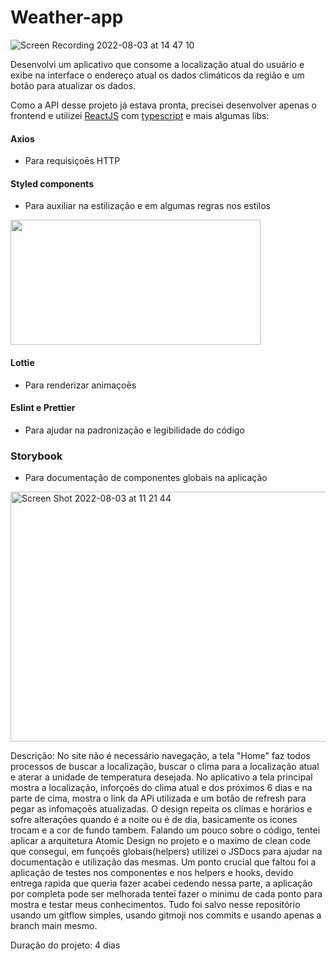 # Weather-app

![Screen Recording 2022-08-03 at 14 47 10](https://user-images.githubusercontent.com/54275445/182675936-22d75d52-9704-4633-b870-c5cdf8d72148.gif)

Desenvolvi um aplicativo que consome a localização atual do usuário e exibe na interface o endereço atual os dados climáticos da região e um botão para atualizar os dados.

Como a API desse projeto já estava pronta, precisei desenvolver apenas o frontend e utilizei [ReactJS](https://reactjs.org/) com [typescript](https://www.typescriptlang.org/) e mais algumas libs: 

#### Axios

* Para requisiçoēs HTTP

#### Styled components

* Para auxiliar na estilização e em algumas regras nos estilos

<img src="https://user-images.githubusercontent.com/54275445/182678988-83b9561b-668e-4bd7-a38e-9df3c6c5edf2.png" width="400" height="200" />


#### Lottie

* Para renderizar animaçoēs

#### Eslint e Prettier 

* Para ajudar na padronização e legibilidade do código

### Storybook

* Para documentação de componentes globais na aplicação
<img width="600" height="400" alt="Screen Shot 2022-08-03 at 11 21 44" src="https://user-images.githubusercontent.com/54275445/182680266-da2de255-9cbc-4534-b469-604d766e9094.png">

Descrição:
No site não é necessário navegação, a tela "Home" faz todos processos de buscar a localização, 
buscar o clima para a localização atual e aterar a unidade de temperatura desejada.
No aplicativo a tela principal mostra a localização, inforçoēs do clima atual e dos próximos 6 dias e na parte de cima, 
mostra o link da APi utilizada e um botão de refresh para pegar as infomaçoēs atualizadas.
O design repeita os climas e horários e sofre alteraçōes quando é a noite ou é de dia, 
basicamente os icones trocam e a cor de fundo tambem.
Falando um pouco sobre o código, tentei aplicar a arquitetura Atomic Design no projeto e o maximo de clean code que consegui, 
em funçoēs globais(helpers) utilizei o JSDocs para ajudar na documentação e utilização das mesmas.
Um ponto crucial que faltou foi a aplicação de testes nos componentes e nos helpers e hooks, devido entrega rapida 
que queria fazer acabei cedendo nessa parte, a aplicação por completa pode ser melhorada tentei fazer o minimu de cada 
ponto para mostra e testar meus conhecimentos. Tudo foi salvo nesse repositório usando um gitflow simples, usando gitmoji nos 
commits e usando apenas a branch main mesmo.

Duração do projeto: 4 dias
